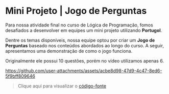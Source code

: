 # Mini Projeto | Jogo de Perguntas
Para nossa atividade final no curso de Lógica de Programação, fomos desafiados a desenvolver em equipes um mini projeto utilizando **Portugol**. 

Dentre os temas disponíveis, nossa equipe optou por criar um **Jogo de Perguntas** baseado nos conteúdos abordados ao longo do curso. A seguir, apresentamos uma demonstração de como o jogo funciona. 

Originalmente ele possui 10 questões, porém no vídeo utilizamos apenas 6.


https://github.com/user-attachments/assets/acbe8d98-47d9-4c47-8ed6-5f9bff809646


> Clique aqui para visualizar o [código-fonte](Jogo-de-Perguntas.por)
